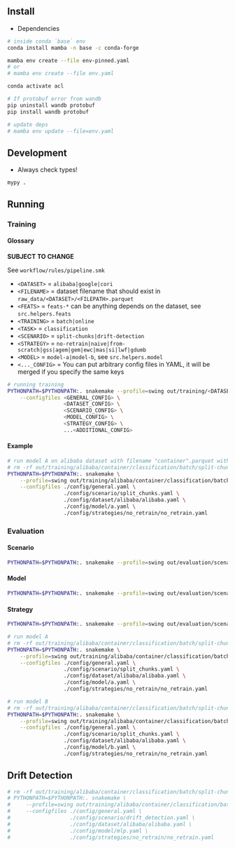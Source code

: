 ## Install

- Dependencies

```bash
# inside conda `base` env
conda install mamba -n base -c conda-forge

mamba env create --file env-pinned.yaml
# or
# mamba env create --file env.yaml

conda activate acl

# If protobuf error from wandb
pip uninstall wandb protobuf
pip install wandb protobuf

# update deps
# mamba env update --file=env.yaml
```

## Development

- Always check types!

```
mypy .
```

## Running

### Training

#### Glossary

**SUBJECT TO CHANGE**

See `workflow/rules/pipeline.smk`

- `<DATASET>` = `alibaba|google|cori`
- `<FILENAME>` = dataset filename that should exist in `raw_data/<DATASET>/<FILEPATH>.parquet`
- `<FEATS>` = `feats-*` can be anything depends on the dataset, see `src.helpers.feats`
- `<TRAINING>` = `batch|online`
- `<TASK>` = `classification`
- `<SCENARIO>` = `split-chunks|drift-detection`
- `<STRATEGY>` = `no-retrain|naive|from-scratch|gss|agem|gem|ewc|mas|si|lwf|gdumb`
- `<MODEL>` = `model-a|model-b`, see `src.helpers.model`
- `<..._CONFIG>` = You can put arbitrary config files in YAML, it will be merged if you specify the same keys

```bash
# running training
PYTHONPATH=$PYTHONPATH:. snakemake --profile=swing out/training/<DATASET>/<FILENAME>/<TRAINING>/<SCENARIO>/<MODEL>/<STRATEGY>/<FEATS> \
    --configfiles <GENERAL_CONFIG> \
                  <DATASET_CONFIG> \
                  <SCENARIO_CONFIG> \
                  <MODEL_CONFIG> \
                  <STRATEGY_CONFIG> \
                  ...<ADDITIONAL_CONFIG>
```

#### Example

```bash
# run model A on alibaba dataset with filename "container".parquet with no-retrain strategy and feature engineering A
# rm -rf out/training/alibaba/container/classification/batch/split-chunks/no-retrain/A
PYTHONPATH=$PYTHONPATH:. snakemake \
    --profile=swing out/training/alibaba/container/classification/batch/split-chunks/model-a/no-retrain/feats-a \
    --configfiles ./config/general.yaml \
                  ./config/scenario/split_chunks.yaml \
                  ./config/dataset/alibaba/alibaba.yaml \
                  ./config/model/a.yaml \
                  ./config/strategies/no_retrain/no_retrain.yaml
```

### Evaluation

#### Scenario

```bash
PYTHONPATH=$PYTHONPATH:. snakemake --profile=swing out/evaluation/scenario/<DATASET>/<FILEPATH>/<TRAINING>/<SCENARIO>
```

#### Model

```bash
PYTHONPATH=$PYTHONPATH:. snakemake --profile=swing out/evaluation/scenario/<DATASET>/<FILEPATH>/<TRAINING>/<SCENARIO>/<MODEL>
```

#### Strategy

```bash
PYTHONPATH=$PYTHONPATH:. snakemake --profile=swing out/evaluation/scenario/<DATASET>/<FILEPATH>/<TRAINING>/<SCENARIO>/<MODEL>/<STRATEGY>
```

```bash
# run model A
# rm -rf out/training/alibaba/container/classification/batch/split-chunks/no-retrain/A
PYTHONPATH=$PYTHONPATH:. snakemake \
    --profile=swing out/training/alibaba/container/classification/batch/split-chunks/no-retrain/A \
    --configfiles ./config/general.yaml \
                  ./config/scenario/split_chunks.yaml \
                  ./config/dataset/alibaba/alibaba.yaml \
                  ./config/model/a.yaml \
                  ./config/strategies/no_retrain/no_retrain.yaml

# run model B
# rm -rf out/training/alibaba/container/classification/batch/split-chunks/no-retrain/B
PYTHONPATH=$PYTHONPATH:. snakemake \
    --profile=swing out/training/alibaba/container/classification/batch/split-chunks/no-retrain/B \
    --configfiles ./config/general.yaml \
                  ./config/scenario/split_chunks.yaml \
                  ./config/dataset/alibaba/alibaba.yaml \
                  ./config/model/b.yaml \
                  ./config/strategies/no_retrain/no_retrain.yaml
```

## Drift Detection

```bash
# rm -rf out/training/alibaba/container/classification/batch/split-chunks/no-retrain
# PYTHONPATH=$PYTHONPATH:. snakemake \
#     --profile=swing out/training/alibaba/container/classification/batch/drift-detection/no-retrain \
#     --configfiles ./config/general.yaml \
#                   ./config/scenario/drift_detection.yaml \
#                   ./config/dataset/alibaba/alibaba.yaml \
#                   ./config/model/mlp.yaml \
#                   ./config/strategies/no_retrain/no_retrain.yaml
```
